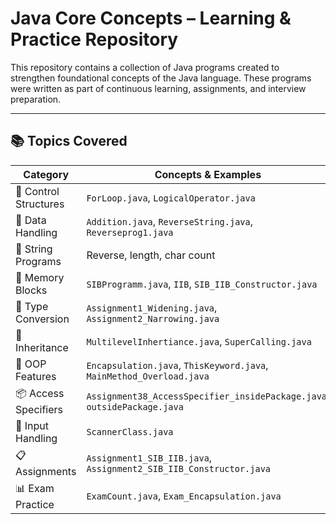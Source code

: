 # Java Core Concepts – Learning & Practice Repository

This repository contains a collection of Java programs created to strengthen foundational concepts of the Java language. These programs were written as part of continuous learning, assignments, and interview preparation.

---

## 📚 Topics Covered

| Category                | Concepts & Examples                                      |
|------------------------|-----------------------------------------------------------|
| 🔁 Control Structures   | `ForLoop.java`, `LogicalOperator.java`                   |
| 🧮 Data Handling        | `Addition.java`, `ReverseString.java`, `Reverseprog1.java`|
| 🧵 String Programs      | Reverse, length, char count                               |
| 🧱 Memory Blocks        | `SIBProgramm.java`, `IIB`, `SIB_IIB_Constructor.java`      |
| 🧬 Type Conversion      | `Assignment1_Widening.java`, `Assignment2_Narrowing.java`|
| 🧾 Inheritance          | `MultilevelInhertiance.java`, `SuperCalling.java`         |
| 🎯 OOP Features         | `Encapsulation.java`, `ThisKeyword.java`, `MainMethod_Overload.java` |
| 📦 Access Specifiers    | `Assignment38_AccessSpecifier_insidePackage.java`, `outsidePackage.java` |
| 📝 Input Handling       | `ScannerClass.java`                                       |
| 📋 Assignments          | `Assignment1_SIB_IIB.java`, `Assignment2_SIB_IIB_Constructor.java` |
| 📊 Exam Practice        | `ExamCount.java`, `Exam_Encapsulation.java`              |

